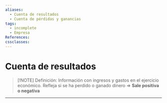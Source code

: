```yaml
---
aliases:
  - Cuenta de resultados
  - Cuenta de pérdidas y ganancias
tags:
  - incomplete
  - Empresa
References: 
cssclasses:
---
```

# Cuenta de resultados

> [!NOTE] Definición: 
> Información con ingresos y gastos en el ejercicio económico. Refleja si se ha perdido o ganado dinero => **Sale positiva o negativa** 

***